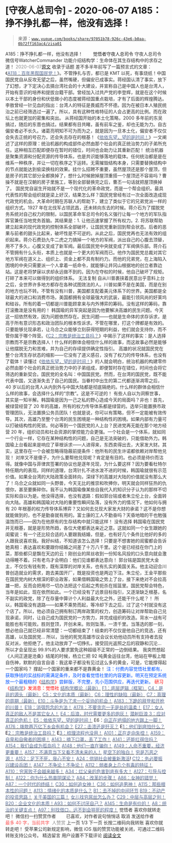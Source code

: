 # [守夜人总司令] - 2020-06-07 A185：挣不挣扎都一样，他没有选择！

> 来源：[`www.yuque.com/books/share/97051b78-926c-43e6-b0aa-0b72ff163ac4/zisa01`](https://www.yuque.com/books/share/97051b78-926c-43e6-b0aa-0b72ff163ac4/zisa01)

<ne-p id="520f42f3293818f927861ebbd5b15da4_p_0" data-lake-id="520f42f3293818f927861ebbd5b15da4_p_0"><ne-text id="u5573570e" style="color: rgb(51, 51, 51);">A185：挣不挣扎都一样，他没有选择！</ne-text></ne-p> <ne-p id="258dc8e3ec9475bc9ef2ca81074d45df" data-lake-id="258dc8e3ec9475bc9ef2ca81074d45df"><ne-text id="ua89ff91b" ne-fontsize="12" style="color: rgb(255, 255, 255);">原创</ne-text><ne-text id="ua40ea8dc" ne-fontsize="14">觉悟者</ne-text><ne-text id="uf58b5119" ne-fontsize="14">守夜人总司令</ne-text></ne-p> <ne-p id="25d68910f4671c5ca09c03e5a813eee1" data-lake-id="25d68910f4671c5ca09c03e5a813eee1"><ne-text id="u4a1bb4a4" ne-fontsize="14" ne-bold="true" style="color: rgb(51, 51, 51);">守夜人总司令</ne-text></ne-p> <ne-p id="d7047b38594be5f96d536ee0e5db18c0" data-lake-id="d7047b38594be5f96d536ee0e5db18c0"><ne-text id="uaca79695" ne-fontsize="14" style="color: rgb(51, 51, 51);">微信号</ne-text><ne-text id="u4800a99d" ne-fontsize="14" style="color: rgb(51, 51, 51);">WatcherCommander</ne-text></ne-p> <ne-p id="326aa4465c2fbb377a476f99cdecddde" data-lake-id="326aa4465c2fbb377a476f99cdecddde"><ne-text id="ua6bcca26" ne-fontsize="14" style="color: rgb(51, 51, 51);">功能介绍</ne-text><ne-text id="uf11e82f0" ne-fontsize="14" style="color: rgb(51, 51, 51);">结构学：生命体在其生存结构中的求存之道！</ne-text></ne-p> <ne-p id="70b763fbff11fcbdf718a6f667e39dc7" data-lake-id="70b763fbff11fcbdf718a6f667e39dc7"><ne-text id="u936c2778" style="color: rgb(140, 140, 140);">2020-06-07</ne-text>[<ne-text id="u6374a57b" ne-fontsize="14">原文</ne-text>](https://mp.weixin.qq.com/s?__biz=MzAxNDk1NjI2Mw==&mid=2247485306&idx=1&sn=4a95e43b4c6ea265d5db6014385bb3ee&chksm=9b8a24f2acfdade497fdfda8fe60e10c1d8eee61d8ffde8e71484eb17029c8812de65ad1f4d7&scene=27#wechat_redirect&cpage=211)</ne-p> <ne-p id="646e1ed9c850df7367dc00fc58f8ba85" data-lake-id="646e1ed9c850df7367dc00fc58f8ba85"><ne-text id="uefb1609d" style="color: rgb(51, 51, 51);">收录于话题</ne-text></ne-p> <ne-p id="a400ff74b96739ad521fc71e0fec8c14" data-lake-id="a400ff74b96739ad521fc71e0fec8c14"><ne-text id="u9d2ef4fe" style="color: rgb(51, 51, 51);">差不多半年前写了一篇预言式的文章：《</ne-text>[<ne-text id="u42108cd5" style="color: rgb(87, 107, 149);">A118：百年黑帮国民党！</ne-text>](http://mp.weixin.qq.com/s?__biz=MzAxNDk1NjI2Mw==&mid=2247484933&idx=1&sn=4c6c991c03b7825e740c7e53c31a6b60&chksm=9b8a258dacfdac9b6d4e98fd0498b150a38a3b8db83923a6e524701afb90c04403e940acb3ec&scene=21#wechat_redirect)<ne-text id="u7926b214" style="color: rgb(51, 51, 51);">》。不管挣扎与否，都已是 KMT 以死，有事烧纸！中国国民党自从反攻无望之后，虽然嘴硬，但偏安已成事实。蒋经国认清了事实，放下了幻想，才下定决心去搞台湾社会的十大建设，并宣称自己是中国人也是台湾人，开始有意识的培养和提拔台籍干部。曾经加入过共产党的李登辉，就是在这个时候以本土干部的身份和伏低做小的态度被蒋经国重点栽培，才有了后面的辉煌腾达。李敖曾经一针见血的指出：台湾人的特征是畏威而不怀德。因为在被日本人殖民统治之前已经筛选过一遍了。所以，具有这种性格特征的人会占更高的比例。而在政坛上也就更加的密集和突出。</ne-text></ne-p> <ne-p id="0cfdf30fa704e9996efec579f941dd41" data-lake-id="0cfdf30fa704e9996efec579f941dd41"><ne-text id="uf8ec4059" style="color: rgb(51, 51, 51);">从蒋经国开始的本土化策略，2000 多年前的东吴搞过，随后的东晋也搞过。结果都有目共睹，虽有前车之鉴，却也无能为力。自古偏安者必不长久。诸葛亮明知不可为而为之，就是因为一旦本土化，偏安者不仅仅会失去正统的号召力，还会失去存在的根基！《</ne-text>[<ne-text id="udd150501" style="color: rgb(87, 107, 149);">依依东望，望的是时间！</ne-text>](http://mp.weixin.qq.com/s?__biz=MzAxNDk1NjI2Mw==&mid=2247483947&idx=1&sn=1dcdd529b9dad09a00b6e3e2b14c8245&chksm=9b8a21a3acfda8b5fe1dae1c8979dec0be990a569bc03372af815b4e0f08913e938d57aa6b25&scene=21#wechat_redirect)<ne-text id="u9511f9f2" style="color: rgb(51, 51, 51);">》一文阐述了这样的原理：统治机器的构成部件必然由那个社会的真正统治势力的子弟所充任。这种相互匹配即便存在暂时的错位，时间也会助力让其重新匹配！</ne-text></ne-p> <ne-p id="a45a7919e663ddacd177b7043797e381" data-lake-id="a45a7919e663ddacd177b7043797e381"><ne-text id="uf3493d24" style="color: rgb(51, 51, 51);">统治机器是聚集资源和分配资源的传导体系，也是共识能够落地的载体。任何统治都是是在维系一种秩序，并让一切在秩序之下运转。无需摧毁结构本身，只需要替换结构中的节点就能达到偷梁换柱的效果。挂什么招聘不重要，虽然屋顶还是那个屋顶，但是房子的其它部分全都换掉了，想什么时候掀掉屋顶重搭一个屋顶还不容易吗？曹操不就是在汉朝的房子里施工，等到全部替换完之后，曹丕一句话就把屋顶换掉了。</ne-text></ne-p> <ne-p id="1a3e589b3e531fe8e9dd18744fa75cfc" data-lake-id="1a3e589b3e531fe8e9dd18744fa75cfc"><ne-text id="uaa2b7029" style="color: rgb(51, 51, 51);">国民党自诞生开始就不是一个现代化的革命政党，而是一个帮会组织。最具代表性的帮会组织就是梁上好汉，结果怎么样？国民党曾经有过一次全面改造成现代政党的机会。大革命时期在苏联人的帮助下，建立了类似于它的兄弟党派一样的组织方式。1927 年在北伐军占领武昌，还未转向东去的时候。蒋介石为了摆脱党务系统对自己权力的限制，以国民革命军总司令的名义强行让每一个地方的军队指挥官兼任当地党务首脑。其结果是：1\. 让他迅速掌握了所有权力。2\. 将苏联帮助建立起来的现代政党的控制体系全部破坏，让国民党重新回到帮会状态。后者的恶果与前者的甜头比起来，破坏性是不可逆的。从此之后，国民党再也无法有效的组织起来。蒋介石费劲九牛二虎之力搞掉一个地方的军阀，派出自己的心腹去顶替，用不了多久，心腹又变成了新军阀。最后国民党中央就变成了军阀俱乐部。蒋介石不管拥有什么头衔，本质上也就是一个更大的军阀而已。他作为国民党总裁对其它地方军阀在道义上、组织上、资金上都不具有制约力。而他的兄弟党，在上海陷入困境的中央只需要派一个人拿着一纸命令，就能够让井冈山根据地的创立者靠边站。这是老将梦寐以求却永远做不到的。因为在夺权的时候，他自己破坏了规矩。打碎了本来可以做得到的组织体系。</ne-text></ne-p> <ne-p id="ba6f3def9db11370485dcffc8a5371f7" data-lake-id="ba6f3def9db11370485dcffc8a5371f7"><ne-text id="u6ccb759a" ne-bold="true" style="color: rgb(51, 51, 51);">无法复制</ne-text></ne-p> <ne-p id="c40dc5d55dba2c7c6381ad0cb32dcbbf" data-lake-id="c40dc5d55dba2c7c6381ad0cb32dcbbf"><ne-text id="u80b5abf9" style="color: rgb(51, 51, 51);">自从川普裹挟着民意出乎意料上台之后，全世界许多地方都存在各种试图效法的人。川普如果不是在美国，而是在别的地方也玩不转。不管有没有川普，美国都支配着美元体系下的世界。美国都是全球最大的进口和消费市场，美国都拥有全球最强大的武装，最能引领风尚的好莱坞和硅谷。所有的着一切都是川普能顾拿来与内外博弈的筹码。没有这样的筹码，靠打滚撒泼是没有用的！</ne-text></ne-p> <ne-p id="0a3169c8b905a6ac1327f579c1353ea5" data-lake-id="0a3169c8b905a6ac1327f579c1353ea5"><ne-text id="u8b1fb88d" style="color: rgb(51, 51, 51);">韩国瑜的异军突起是因为他要解决高雄的民生问题。今天这一招依然有效，因为问题依然存在。民生问题——也就是生命体的求存诉求，是高于所有意识形态和政治团队的根本性诉求。不管在哪里，打这个牌都是有效的。只要能够兑现承若，让乌合之众能够立刻获得短期的利益，他们就会支持你，而不管你属于哪个阵营。《</ne-text>[<ne-text id="uc0c2118b" style="color: rgb(87, 107, 149);">C2：宗教是统治工具吗？</ne-text>](http://mp.weixin.qq.com/s?__biz=MzAxNDk1NjI2Mw==&mid=2247483901&idx=1&sn=f5d9f8c7bd84370c79adae921351e813&chksm=9b8a2275acfdab63fde093d76ff82e01d0e2fd43ea675f77fd17fd51a15873d4d10499f5338d&scene=21#wechat_redirect)<ne-text id="ue133f8cc" style="color: rgb(51, 51, 51);">》中揭示了这样的事实：是人选择宗教而不是宗教选择人！什么样的群体会相信什么样的故事，而这故事必然是能够让他摆脱无力和苦难，并为自己的存续提供确定性指引。</ne-text></ne-p> <ne-p id="47d862870ca3fa4684bb96e0ce9523c3" data-lake-id="47d862870ca3fa4684bb96e0ce9523c3"><ne-text id="uddae2361" style="color: rgb(51, 51, 51);">高雄的状况就国民党在整个台湾生存状态的缩影——它没有了道义感召，没有了权力的传导体系，也没有了载体！读懂过《</ne-text>[<ne-text id="uf9ff6e87" style="color: rgb(87, 107, 149);">依依东望，望的是时间！</ne-text>](http://mp.weixin.qq.com/s?__biz=MzAxNDk1NjI2Mw==&mid=2247483947&idx=1&sn=1dcdd529b9dad09a00b6e3e2b14c8245&chksm=9b8a21a3acfda8b5fe1dae1c8979dec0be990a569bc03372af815b4e0f08913e938d57aa6b25&scene=21#wechat_redirect)<ne-text id="u325808ea" style="color: rgb(51, 51, 51);">》的人就会明白，统治机器的构建零件必然由那个社会的真正统治势力中的子弟组成，即便暂时存在错位，时间也会将它筛选的重新契合。国民党的全名叫：中国国民党。然而，在台湾的国民党，既不能代表中国，又逐渐失去了自己的国民。当眷村中出生的第二代都逐渐凋零之后，40 岁以后的台湾人从内到外与中国大陆都是彻底隔绝的。什么样的群体会相信什么样的故事，会选择什么样的“宗教”。这是不可逆的！</ne-text></ne-p> <ne-p id="ac08af9d7f542f4ca3aaa45a86619b47" data-lake-id="ac08af9d7f542f4ca3aaa45a86619b47"><ne-text id="u087a5521" style="color: rgb(51, 51, 51);">有些人自以为洞察世事，其实是一知半解。韩国瑜是因为一己之私的野心造成今天的局面吗？非也！首先，被绿营经营了 20 年的高雄，所有的权力传导体系都是绿营的。选举只能置换市政管理团队，无法置换公务员团队！也就是说，你可以有策略，但不一定能被有效传导。其次，高雄乃至整个台湾的民生困境是一种结构性的困境。如果内部有力量可以打破结构性的死锁。何必等到一个国民党的人上台？民进党再无能在那个地方经营 20 年，组织动员和社会资源的掌控能力会更强。一个社会是一个体系，就如同一个行业一样，它存在某种结构性的问题，自己是无法突破的，只能借助外力。韩国瑜上台看起来是响应了草根诉求——人进得来，东西卖得出去，大家发大财。其实，这里存在一个会被忽略得隐蔽前提条件：他所有的民生许诺都依赖对岸帮他兑现！</ne-text></ne-p> <ne-p id="f2f660d88078ef5548c284100e8e2819" data-lake-id="f2f660d88078ef5548c284100e8e2819"><ne-text id="u5d695bfe" style="color: rgb(51, 51, 51);">对岸又不是傻子，为什么要帮他兑现呢？肯定是有目的。也必须是待价而沽得。就像中国与菲律宾签署的协议也是逐年兑现，为什么要这样？因为要看杜特尔特任期内的表现。同样的道理，台湾针扎不进水泼不进的时候，韩国瑜就很有示范价值。如果全台湾的大陆政策全面转向，深绿下的高雄对大陆的价值就没有那么大了！乌合之众就如同一头野兽，今天无比的推崇和吹捧你，明天就会同样狂热的仇恨你，甚至要撕碎你。我不认为韩国瑜像某些自我代入的知识分子认为的那样不切实际和自以为是。他没得选择，也没有退路：假如郭台铭或者朱立伦上台，全面转向大陆。高雄和韩国瑜对大陆的重要性瞬间坠落，没有外力的情况下，他如何与拥有 20 年根基的权力传导体系博弈？又如何去兑现大家发大财的承诺？这不是你想就能做到的，也不是勤奋就有用的。富士康的工人不勤奋吗？天昏地暗的干也勉强温饱而已——因为在他原有的生存结构中就只能这样！</ne-text></ne-p> <ne-p id="b09aabbebc32e6a61082c879eac0967b" data-lake-id="b09aabbebc32e6a61082c879eac0967b"><ne-text id="u97fa6306" ne-bold="true" style="color: rgb(51, 51, 51);">没有选择</ne-text></ne-p> <ne-p id="41758496d9da2b3f8781a1302a1d16df" data-lake-id="41758496d9da2b3f8781a1302a1d16df"><ne-text id="u962fcad4" style="color: rgb(51, 51, 51);">韩国瑜在国民党并无根基，就是是形势所趋，各位大佬都表达亲近之意。这就如同一个女生跟她的闺蜜说：有一个还比较合适的人要跟我结婚，但是，也有好几个条件比他好的多的人跟我说喜欢我。我好纠结，不知道该怎么选择！只要是不想害她的闺蜜都会告诉她真相：表达喜欢和要跟你结婚之间差了十万八千里。这个是已经挂在你门上的菜，那些都只是飘在天边的云！刚创业的屌丝收到一份知名风投的口头意向就会激动得睡不着。只有老鸟才会明白：他们见谁都表达意向！</ne-text></ne-p> <ne-p id="10c0d8d810f648be0e3e1a579d7d1799" data-lake-id="10c0d8d810f648be0e3e1a579d7d1799"><ne-text id="uce095ac1" style="color: rgb(51, 51, 51);">郭台铭是国民党大金主，不仅仅有钱有势，既有深厚的对岸关系，也有扎实的美国关系。他主动迎合川普创造就业的需求，跑去美国开厂，既是投资也是两边下注。朱立伦，王金平那些在国民党内树大根深的职业政客，如果借韩国瑜之势上了台，接下来绝对不会拉高雄一把，反而会把用尽一切办法把这个后起之秀扼杀在摇篮里。国民党帮会特色，当年是如此，现在依然如此。一个已经没有了远景目标指引，又逐渐缺乏根基，名不副实的政党，除了在存量中算计个人利益最大化之外，还能干什么呢？！</ne-text></ne-p> <ne-p id="2f2156333fc04673f11428dde60aafc3" data-lake-id="2f2156333fc04673f11428dde60aafc3"><ne-text id="u1d707c63" style="color: rgb(51, 51, 51);">所以，韩国瑜没有退路——如果不乘势而起，等冷却下去之后，过了这个村就没有这个店了。所以，他必须自己拥有制订两岸政策的权力，创造筹码让对岸帮助自己兑现承诺，同时，让自己成为国民党的一方势力，并完成组织的改造。背水一战有可能胜也有可能败。胜则登顶，开创未来。败则坠落，一溃千里。当落选的那一刻，想必他自己就已经非常清楚：一切都结束了！结束的不仅仅是他自己的竞选，还有高雄，以及国民党… 所以，当他的死党高雄市议会议长劝他动员所有支持者去投反对派，他拒绝了。他主动放弃了一切挣扎，接受回光返照之后的寂静和沉沦… 所以才会呈现出 99.9%的人要求罢免这种超级不正常的一边倒结果。</ne-text></ne-p> <ne-p id="a86fa90623f206b09d7f9619c73eabb9" data-lake-id="a86fa90623f206b09d7f9619c73eabb9"><ne-text id="u1a776618" style="color: rgb(51, 51, 51);">我突然想起《人间正道是沧桑》结尾的时候，杨立仁把 92 吨黄金运往台湾，他站在甲板上暗自伤神，默默的自言自语：我这辈子都没有见过这么多的黄金，可是，它能撑得起一个国家吗？</ne-text></ne-p> <ne-p id="fa90a25908df745272c974657df316d6" data-lake-id="fa90a25908df745272c974657df316d6"><ne-text id="u130c1ff8" style="color: rgb(51, 51, 51);">撑起一个国家的重来都不是靠黄金！</ne-text></ne-p> <ne-p id="cf604e38498b4808608fadb0e9d412a4" data-lake-id="cf604e38498b4808608fadb0e9d412a4"><ne-text id="u68dcd5fd" style="color: rgb(0, 82, 255);">注：</ne-text><ne-text id="ucb69f78a" style="color: rgb(0, 82, 255);">付费内容觉悟社里都有，获取挣钱的实战标的需满足条件，及时查看觉悟社里的内容更新。明天在预定系统放一个最粗糙的</ne-text><ne-text id="u7155639f" style="color: rgb(255, 0, 0);">《</ne-text>[<ne-text id="uc082b7d4" style="color: rgb(87, 107, 149);">结构学</ne-text>](https://mp.weixin.qq.com/mp/appmsgalbum?action=getalbum&album_id=1318317199878225920&__biz=MzAxNDk1NjI2Mw==#wechat_redirect)<ne-text id="u1a2a97bb" style="color: rgb(255, 0, 0);">》</ne-text><ne-text id="u795398c2" style="color: rgb(0, 82, 255);">尝鲜版，不完整，先小范围供应，再迭代更新。</ne-text></ne-p> <ne-p id="3dd7ec6006f4b46bef31e61a94ec1988" data-lake-id="3dd7ec6006f4b46bef31e61a94ec1988" ne-alignment="center"><ne-text id="u37258895" style="color: rgb(255, 0, 0);">研习《</ne-text>[<ne-text id="u1eb7ec37" style="color: rgb(87, 107, 149);">结构学</ne-text>](https://mp.weixin.qq.com/mp/appmsgalbum?action=getalbum&album_id=1318317199878225920&__biz=MzAxNDk1NjI2Mw==#wechat_redirect)<ne-text id="u7f9ef687" style="color: rgb(255, 0, 0);">》发消息</ne-text><ne-text id="u6d07c195" ne-bold="true" style="color: rgb(255, 0, 0);">：觉悟社</ne-text></ne-p>  <ne-p id="61d3eac75f07d6a2c618088588664d9e" data-lake-id="61d3eac75f07d6a2c618088588664d9e" ne-alignment="center"><ne-card data-card-name="image" data-card-type="inline" id="k2OoH" data-event-boundary="card" style="color: rgb(51, 51, 51);"><ne-p id="54162b48f8c3a248c66a99cec4fff084" data-lake-id="54162b48f8c3a248c66a99cec4fff084">[<ne-text id="u6bc866b1" style="color: rgb(87, 107, 149);">结构学概论（最新）</ne-text>](http://mp.weixin.qq.com/s?__biz=MzAxNDk1NjI2Mw==&mid=2247485167&idx=1&sn=d5e962eff4a8e9770c83bc87d19d07f3&chksm=9b8a2567acfdac7154f7a62996dca874e5d186b44f3d120dcb633760318788c42d304e325313&scene=21#wechat_redirect)</ne-p> <ne-p id="df50b459360142fd8aadf5368019575c" data-lake-id="df50b459360142fd8aadf5368019575c">[<ne-text id="ud5d56049" style="color: rgb(87, 107, 149);">F1：底层逻辑（框架）</ne-text>](http://mp.weixin.qq.com/s?__biz=MzAxNDk1NjI2Mw==&mid=2247485072&idx=1&sn=83d919c9e3bf71d25978a97c8d4c8aa6&chksm=9b8a2518acfdac0ea8a0f84382cc7c0a26d1ac3664d76c6365aee67ac4ebcac1bf280c060249&scene=21#wechat_redirect)</ne-p> <ne-p id="b9685ec48b479f93e47e9b41c557a35c" data-lake-id="b9685ec48b479f93e47e9b41c557a35c">[<ne-text id="u0e7db862" style="color: rgb(87, 107, 149);">C4：是非的源头（最新）</ne-text>](http://mp.weixin.qq.com/s?__biz=MzAxNDk1NjI2Mw==&mid=2247485283&idx=1&sn=4f6374be824ea0fb148517f63cae7a95&chksm=9b8a24ebacfdadfd9bb865954cfc7b9621c1450b4c258506347b2201a04c6057c4119a1a0820&scene=21#wechat_redirect)</ne-p> <ne-p id="0d882a38bd3e76801559cff425ccb7fd" data-lake-id="0d882a38bd3e76801559cff425ccb7fd">[<ne-text id="uc2010b3f" style="color: rgb(87, 107, 149);">C5：文化的本质（最新）</ne-text>](http://mp.weixin.qq.com/s?__biz=MzAxNDk1NjI2Mw==&mid=2247485176&idx=1&sn=edd2d2664617b856f73da27471529eb6&chksm=9b8a2570acfdac66a9ad0160a17afd9e23a687bc0be9b7517602aaf3fa126c5d785bcead0da7&scene=21#wechat_redirect)</ne-p> <ne-p id="dd078a937df131eeb032498b3d595815" data-lake-id="dd078a937df131eeb032498b3d595815">[<ne-text id="u12e250b1" style="color: rgb(87, 107, 149);">C6：理性的缺陷（最新）</ne-text>](http://mp.weixin.qq.com/s?__biz=MzAxNDk1NjI2Mw==&mid=2247485088&idx=1&sn=dc240d68dabbc3fbaa9897c63128e439&chksm=9b8a2528acfdac3e2ed7d1fff93035fb458ffdde98085ac6cfcd64bd53c9b8492733341b88ca&scene=21#wechat_redirect)</ne-p> <ne-p id="9d73ce345f25df396a73c0ebc8c81d5b" data-lake-id="9d73ce345f25df396a73c0ebc8c81d5b">[<ne-text id="u1ed9d564" style="color: rgb(87, 107, 149);">C7：真理的周期（最新）</ne-text>](http://mp.weixin.qq.com/s?__biz=MzAxNDk1NjI2Mw==&mid=2247485125&idx=1&sn=724eac40812de46a36c36a423d100223&chksm=9b8a254dacfdac5b81e40465e73885bad2944e5115cd3c3fd5564b139fff62d8d15465bdc614&scene=21#wechat_redirect)</ne-p> <ne-p id="f6e9ae2841ca4ca46a89fe7f9e796429" data-lake-id="f6e9ae2841ca4ca46a89fe7f9e796429">[<ne-text id="u5bb22794" style="color: rgb(87, 107, 149);">E10：斗争是为了求一个妥协的机会！</ne-text>](http://mp.weixin.qq.com/s?__biz=MzAxNDk1NjI2Mw==&mid=2247485297&idx=1&sn=d06c2667afc73cb3b30751c8c8b48c85&chksm=9b8a24f9acfdadef0cc300303172135b5f2a5fa91217cb83c315af0116ece2a3162af0edd7b0&scene=21#wechat_redirect)</ne-p> <ne-p id="f1145334fcddef79b25ceef528dfdb26" data-lake-id="f1145334fcddef79b25ceef528dfdb26">[<ne-text id="u090db966" style="color: rgb(87, 107, 149);">A183：下跪的拜登和开枪的川普！</ne-text>](http://mp.weixin.qq.com/s?__biz=MzAxNDk1NjI2Mw==&mid=2247485291&idx=1&sn=fcdffdc41b81434b5df4b09c2fb78a3d&chksm=9b8a24e3acfdadf5e4848a00056daee21f08002b0f274c89240a509b73166b63195b2c2ddb00&scene=21#wechat_redirect)</ne-p> <ne-p id="f2d8c6f9aa6dd31f481a1958d8aeffee" data-lake-id="f2d8c6f9aa6dd31f481a1958d8aeffee">[<ne-text id="ucafdd74a" style="color: rgb(87, 107, 149);">E18：消弭怨念的方法！</ne-text>](http://mp.weixin.qq.com/s?__biz=MzAxNDk1NjI2Mw==&mid=2247485272&idx=1&sn=5974fe499668549cf897e697c2716173&chksm=9b8a24d0acfdadc6c65786fe619d471ee059f263a80daaebc3e6e2f0217bab5975b39814c105&scene=21#wechat_redirect)</ne-p> <ne-p id="ca231ca052f761900e3fc5cf0d083e85" data-lake-id="ca231ca052f761900e3fc5cf0d083e85">[<ne-text id="u862f12fe" style="color: rgb(87, 107, 149);">A178：不要贪恋一无是处的温柔！</ne-text>](http://mp.weixin.qq.com/s?__biz=MzAxNDk1NjI2Mw==&mid=2247485259&idx=1&sn=c46eb58cf71fc316608279b1e10828b8&chksm=9b8a24c3acfdadd57781ee9631cc06ed50551cc15141d155f54fa20dcf69c653825673104680&scene=21#wechat_redirect)</ne-p> <ne-p id="2b8349d145a328f1d0a2d8c4e068a62e" data-lake-id="2b8349d145a328f1d0a2d8c4e068a62e">[<ne-text id="u73e6503d" style="color: rgb(87, 107, 149);">E17：女人真正的敌人不是其它女人！</ne-text>](http://mp.weixin.qq.com/s?__biz=MzAxNDk1NjI2Mw==&mid=2247485246&idx=1&sn=e0a9e2bac3f9bc5122895e854b7d597a&chksm=9b8a24b6acfdada017380e476dc7faaf80b57b95b2bb8eb7b8ab61d0b04f5dd46850f7af81e3&scene=21#wechat_redirect)</ne-p> <ne-p id="b2f8a9483db7893aee5c4bd298203e79" data-lake-id="b2f8a9483db7893aee5c4bd298203e79">[<ne-text id="u3b35500b" style="color: rgb(87, 107, 149);">E4：后浪，时代需要更多的炮灰！</ne-text>](http://mp.weixin.qq.com/s?__biz=MzAxNDk1NjI2Mw==&mid=2247485174&idx=1&sn=e3a702db58f3c2ec0d06b89f8435c73a&chksm=9b8a257eacfdac680d37903d2d05385f5c9401c189321cc109c96b1063e9753c8498d1553f72&scene=21#wechat_redirect)</ne-p> <ne-p id="c464d149e43f85f05ec357a1daf93b94" data-lake-id="c464d149e43f85f05ec357a1daf93b94">[<ne-text id="u58f18255" style="color: rgb(87, 107, 149);">潜射巨浪 3：应对真正的危机！</ne-text>](http://mp.weixin.qq.com/s?__biz=MzAxNDk1NjI2Mw==&mid=2247485199&idx=1&sn=aba0a12dad3ec2d04e267645968b7cb1&chksm=9b8a2487acfdad910b880c358c1f6754e5ba01eb7eadfe70b45c2d1c9ec161d20151df4b1f2e&scene=21#wechat_redirect)</ne-p> <ne-p id="1643cee72afd231ee8d4ba8a399e38f8" data-lake-id="1643cee72afd231ee8d4ba8a399e38f8">[<ne-text id="uaaa92432" style="color: rgb(87, 107, 149);">E5：依依东望，望的是时间！</ne-text>](http://mp.weixin.qq.com/s?__biz=MzIzMDYwOTM0Mg==&mid=2247483860&idx=1&sn=b5b01ae82ff764ce2806251e3f2a809f&chksm=e8b19905dfc61013607735eb7782299c9a4d7a39a8b15a7b46182ef20eda3ffe9f6ed6337e1f&scene=21#wechat_redirect)</ne-p> <ne-p id="be40a34dc66cece29b1f90ed20067435" data-lake-id="be40a34dc66cece29b1f90ed20067435"><ne-text id="udb534715" style="color: rgb(51, 51, 51);">E6：</ne-text>[<ne-text id="u7ba717c3" style="color: rgb(87, 107, 149);">向正在坍塌的地方踹上一脚！</ne-text>](http://mp.weixin.qq.com/s?__biz=MzAxNDk1NjI2Mw==&mid=2247483789&idx=1&sn=5e44b7b524c3dc4bb7705f49ed0a44a3&chksm=9b8a2205acfdab139e4b1d44ef6702b09c9fbf79505340205d13fbdaa33207a997f54bee0e97&scene=21#wechat_redirect)</ne-p> <ne-p id="344d0a87a246cd8f4bad335243c22255" data-lake-id="344d0a87a246cd8f4bad335243c22255">[<ne-text id="u7df97c7c" style="color: rgb(87, 107, 149);">A176：拨款两万亿下乡会有机会？</ne-text>](http://mp.weixin.qq.com/s?__biz=MzAxNDk1NjI2Mw==&mid=2247485240&idx=1&sn=105505b186556162978e3785d2dd97fe&chksm=9b8a24b0acfdada68d2d4ae346498a4c602387990d855088978737809b953d7e368be83a4836&scene=21#wechat_redirect)</ne-p> <ne-p id="4081639a31fc27f37007c58aada35c2c" data-lake-id="4081639a31fc27f37007c58aada35c2c">[<ne-text id="ucffededc" style="color: rgb(87, 107, 149);">E27：击溃还是歼灭？</ne-text>](http://mp.weixin.qq.com/s?__biz=MzAxNDk1NjI2Mw==&mid=2247485068&idx=1&sn=2b373ea4eefcf1b09885327f1a71579c&chksm=9b8a2504acfdac128793e9562414dc6898813182021afefdb73c3ea788e0a998af0ed02fe173&scene=21#wechat_redirect)</ne-p> <ne-p id="062e57ce4bfac2d8f956a790fbb0a10d" data-lake-id="062e57ce4bfac2d8f956a790fbb0a10d"><ne-text id="u954b3cb4" style="color: rgb(11, 1, 20);">E</ne-text>[<ne-text id="ued3337d7" style="color: rgb(87, 107, 149);">1：他们到底怕什么？</ne-text>](http://mp.weixin.qq.com/s?__biz=MzAxNDk1NjI2Mw==&mid=2247483898&idx=1&sn=1b0a50386e9e89d2750dec717236f0aa&chksm=9b8a2272acfdab64235b35ee5e91b8cac6172144207251636e1345fc570aa1601f59eff7f442&scene=21#wechat_redirect)</ne-p> <ne-p id="cdfa3643e7ff12e1d2b47359b9edf32f" data-lake-id="cdfa3643e7ff12e1d2b47359b9edf32f"><ne-text id="u3e5ed846" style="color: rgb(11, 1, 20);">E</ne-text>[<ne-text id="u2ee09a02" style="color: rgb(87, 107, 149);">2：宗教是统治工具吗？</ne-text>](http://mp.weixin.qq.com/s?__biz=MzAxNDk1NjI2Mw==&mid=2247483901&idx=1&sn=f5d9f8c7bd84370c79adae921351e813&chksm=9b8a2275acfdab63fde093d76ff82e01d0e2fd43ea675f77fd17fd51a15873d4d10499f5338d&scene=21#wechat_redirect)</ne-p> <ne-p id="8baef9fa350a2b35da8ab4f30a473697" data-lake-id="8baef9fa350a2b35da8ab4f30a473697"><ne-text id="u681ee947" style="color: rgb(11, 1, 20);">E</ne-text>[<ne-text id="u6913f28c" style="color: rgb(87, 107, 149);">3：梳理流程也没用！</ne-text>](http://mp.weixin.qq.com/s?__biz=MzAxNDk1NjI2Mw==&mid=2247483989&idx=1&sn=ee70dacfd980f041379d91ae947ece44&chksm=9b8a21ddacfda8cb28bf62d6f53531e8a8ebce2de96396e50ec7e7e144fffe502ec6faee3415&scene=21#wechat_redirect)</ne-p> <ne-p id="9ef6b7afc345f8489d89f7ef6ba02ada" data-lake-id="9ef6b7afc345f8489d89f7ef6ba02ada">[<ne-text id="u6dc373da" style="color: rgb(87, 107, 149);">A101：正在走向失控！</ne-text>](http://mp.weixin.qq.com/s?__biz=MzAxNDk1NjI2Mw==&mid=2247485118&idx=1&sn=f80e8cdc785582325fe732a34ada1752&chksm=9b8a2536acfdac20e341884248b172b0c0ca910540223ab60c7625fdc0de2a03975d780ea2ab&scene=21#wechat_redirect)</ne-p> <ne-p id="8b7406be31fefc906a6ad814b77892b9" data-lake-id="8b7406be31fefc906a6ad814b77892b9">[<ne-text id="u62787611" style="color: rgb(87, 107, 149);">A159：自卑和自傲者的困境！</ne-text>](http://mp.weixin.qq.com/s?__biz=MzAxNDk1NjI2Mw==&mid=2247485153&idx=1&sn=99a5e1a0d2bc95424798e904714bb8ed&chksm=9b8a2569acfdac7f12a09d0ba6950a2e5cbca5ef6cfb03e91d5fb787d1c52c709ffa01024784&scene=21#wechat_redirect)</ne-p> <ne-p id="5f8497363eeffc34cd4559c8068e02e1" data-lake-id="5f8497363eeffc34cd4559c8068e02e1">[<ne-text id="uf280cd66" style="color: rgb(87, 107, 149);">A143：摘下口罩，丢了工作！</ne-text>](http://mp.weixin.qq.com/s?__biz=MzAxNDk1NjI2Mw==&mid=2247485056&idx=1&sn=eff9f05bcad84a7ccd397ebaacde4055&chksm=9b8a2508acfdac1eb18a04ce52aef698f8e4da804261fd1f75930aa5e7c3fbe50806b0077542&scene=21#wechat_redirect)</ne-p> <ne-p id="eb20cc03635e489022b9de2984e14623" data-lake-id="eb20cc03635e489022b9de2984e14623">[<ne-text id="u3862ae8d" style="color: rgb(87, 107, 149);">A141：还能扛得住吗？</ne-text>](http://mp.weixin.qq.com/s?__biz=MzAxNDk1NjI2Mw==&mid=2247485046&idx=1&sn=d7a96fb55a2d572e99346b475818fe95&chksm=9b8a25feacfdace8ee0ac46509e45dc495a8d28b9f12f2acfe6d96d87cf87b8d8fb887b6e6fa&scene=21#wechat_redirect)</ne-p> <ne-p id="f4a653a20f5fe86f3bdb765ac40ab4a9" data-lake-id="f4a653a20f5fe86f3bdb765ac40ab4a9">[<ne-text id="u53d43f95" style="color: rgb(87, 107, 149);">A154：我们会成为孤岛吗？</ne-text>](http://mp.weixin.qq.com/s?__biz=MzAxNDk1NjI2Mw==&mid=2247485133&idx=1&sn=f0da94e06adf2e02d479952851fe28eb&chksm=9b8a2545acfdac5355c2d105123de29322b07b417f2923aa9d8e5ee9e2ba86a65fe31a2b3a0a&scene=21#wechat_redirect)</ne-p> <ne-p id="91a2fc4cb95e082562292614ffb61334" data-lake-id="91a2fc4cb95e082562292614ffb61334">[<ne-text id="u3b1afc2d" style="color: rgb(87, 107, 149);">A148：他们一直在骗你！</ne-text>](http://mp.weixin.qq.com/s?__biz=MzAxNDk1NjI2Mw==&mid=2247485104&idx=1&sn=95439802cbeb1e42c406b5db1506d630&chksm=9b8a2538acfdac2e0f18661179a39a4ac262d1621e470595a57d660561c5dab9f0a895564fcc&scene=21#wechat_redirect)</ne-p> <ne-p id="c7daebc2ec6136b33a0e84ad2884fa1c" data-lake-id="c7daebc2ec6136b33a0e84ad2884fa1c">[<ne-text id="u7ca9f75a" style="color: rgb(87, 107, 149);">A149：人命不重要，经济更重要！</ne-text>](http://mp.weixin.qq.com/s?__biz=MzAxNDk1NjI2Mw==&mid=2247485108&idx=1&sn=3fab85fd661e063fa5b16c9fd8d85eff&chksm=9b8a253cacfdac2af43b37c34ffc673a5f4ca2e25b9580fa8a220c3c2bdc90e2f8cdf630c86c&scene=21#wechat_redirect)</ne-p> <ne-p id="09d947b28e9c5bfc861d046facb7aa16" data-lake-id="09d947b28e9c5bfc861d046facb7aa16">[<ne-text id="u17b99ecd" style="color: rgb(87, 107, 149);">A157：不满意当下又看不清未来的人！</ne-text>](http://mp.weixin.qq.com/s?__biz=MzAxNDk1NjI2Mw==&mid=2247485147&idx=1&sn=0671d93b35a4a8f514605c81a82c61fa&chksm=9b8a2553acfdac45978c046ae293899ecf920780d9cc3f7adedc6e42b7d516754a7aeeb6aa8d&scene=21#wechat_redirect)</ne-p> <ne-p id="bed5adc04960ebf9bf1ee74792fe83b8" data-lake-id="bed5adc04960ebf9bf1ee74792fe83b8">[<ne-text id="u081ca8e4" style="color: rgb(87, 107, 149);">星空下的独白！</ne-text>](http://mp.weixin.qq.com/s?__biz=MzAxNDk1NjI2Mw==&mid=2247484550&idx=1&sn=fa82f3305cc05c03bebea3852dd822b6&chksm=9b8a270eacfdae181964706c9ba3ccde2a315f3f6e21011f6296b060e0e14384ad0485da97f9&scene=21#wechat_redirect)</ne-p> <ne-p id="0b68ec9d5322ad2dfd4224cfe2d58935" data-lake-id="0b68ec9d5322ad2dfd4224cfe2d58935">[<ne-text id="uba6ab32d" style="color: rgb(87, 107, 149);">穷是万恶之源！</ne-text>](http://mp.weixin.qq.com/s?__biz=MzAxNDk1NjI2Mw==&mid=2247483823&idx=1&sn=e54ebe9891b302dc0bf1815c76ccf8b7&chksm=9b8a2227acfdab31a05e273addd9159d4b8263d58d3c58bf214841c8189157519719c3427306&scene=21#wechat_redirect)</ne-p> <ne-p id="aaf3f7d18f35131679420ca66315e27a" data-lake-id="aaf3f7d18f35131679420ca66315e27a">[<ne-text id="u759d9f3f" style="color: rgb(87, 107, 149);">A152：足下不死，我心不安！</ne-text>](http://mp.weixin.qq.com/s?__biz=MzAxNDk1NjI2Mw==&mid=2247485129&idx=1&sn=4e54449e04c82de033b1d08b62909fac&chksm=9b8a2541acfdac57a7415beb4d029e9ebb531a4dba524a2bfae39feb00516ac2a9bcd93a2af1&scene=21#wechat_redirect)</ne-p> <ne-p id="4c47ffec46d7cc50ef115194bc9c3f08" data-lake-id="4c47ffec46d7cc50ef115194bc9c3f08">[<ne-text id="uf052d7ac" style="color: rgb(87, 107, 149);">A24：供销社会被重新激活</ne-text>](http://mp.weixin.qq.com/s?__biz=MzAxNDk1NjI2Mw==&mid=2247484249&idx=1&sn=b8af24c3440b291292b1ed4eddfcfaec&chksm=9b8a20d1acfda9c79045cf72415a403a655fcbcc03483c9b2970fd289e28f7c18a998142039c&scene=21#wechat_redirect)<ne-text id="ud0cf6251" style="color: rgb(11, 1, 20);">!</ne-text></ne-p> <ne-p id="2f1ed8fbf6614236f9317ee34cccf474" data-lake-id="2f1ed8fbf6614236f9317ee34cccf474">[<ne-text id="u12bd822b" style="color: rgb(87, 107, 149);">C12：务必要振兴建设兵团！</ne-text>](http://mp.weixin.qq.com/s?__biz=MzAxNDk1NjI2Mw==&mid=2247484193&idx=1&sn=88c86597191d0c97a411f9ea6f7b7c5d&chksm=9b8a20a9acfda9bfae819e8e42531fe6d523dd244ef0fc0c0787ab812540108c181f7ec2ffa9&scene=21#wechat_redirect)</ne-p> <ne-p id="b03b6e12cbba4f77b5e40d1eb3694620" data-lake-id="b03b6e12cbba4f77b5e40d1eb3694620">[<ne-text id="u6bf8f11b" style="color: rgb(87, 107, 149);">A147：不争论！不争论！</ne-text>](http://mp.weixin.qq.com/s?__biz=MzAxNDk1NjI2Mw==&mid=2247485096&idx=1&sn=5e5f8668239146507240a8ca9bd3129c&chksm=9b8a2520acfdac36b0d7f692c488c41a5d80872b7cc85c03cb728e2ecd09622cc02afbaee1e6&scene=21#wechat_redirect)</ne-p> <ne-p id="3af9f829e528465dc3d60dfefab62c4e" data-lake-id="3af9f829e528465dc3d60dfefab62c4e">[<ne-text id="u82af7618" style="color: rgb(87, 107, 149);">A112：弱者身上几个有毒的特征！</ne-text>](http://mp.weixin.qq.com/s?__biz=MzAxNDk1NjI2Mw==&mid=2247484903&idx=1&sn=609b7c81f10207eea8bcccbe35aa61b6&chksm=9b8a266facfdaf790a328ee9eca9d05f95ce939b69b2e4c1fcaacd63470bd79c44d03caeb00c&scene=21#wechat_redirect)</ne-p> <ne-p id="b848ef75fa3d14cf37bc6a5afcf49337" data-lake-id="b848ef75fa3d14cf37bc6a5afcf49337">[<ne-text id="u02333ebb" style="color: rgb(87, 107, 149);">A110：穷家败子会越来越多！</ne-text>](http://mp.weixin.qq.com/s?__biz=MzAxNDk1NjI2Mw==&mid=2247484897&idx=1&sn=84e1c8a85eb385c04f400095d47d55eb&chksm=9b8a2669acfdaf7f7a431a12c057023ae123aaa855b0f9d48a98c21eae27788632beb60765c9&scene=21#wechat_redirect)</ne-p> <ne-p id="ce1a170456aaee4d3905b4c2959394e5" data-lake-id="ce1a170456aaee4d3905b4c2959394e5">[<ne-text id="ua77b63be" style="color: rgb(87, 107, 149);">A34：烂父亲的危害到底有多大！</ne-text>](http://mp.weixin.qq.com/s?__biz=MzIzMDYwOTM0Mg==&mid=2247483986&idx=1&sn=984fbf5e696f7a3f34f25dcf93037cea&chksm=e8b19a83dfc61395d629a54503920505c42a73a62b9e72308ed4ea0d66c509ca66a1a3138ea5&scene=21#wechat_redirect)</ne-p> <ne-p id="bfbfed985014958cfa0bb62f75a59c22" data-lake-id="bfbfed985014958cfa0bb62f75a59c22">[<ne-text id="u170ecd24" style="color: rgb(87, 107, 149);">A127：引导与控制！</ne-text>](http://mp.weixin.qq.com/s?__biz=MzAxNDk1NjI2Mw==&mid=2247484979&idx=1&sn=f399f00523a8dd5cafe7c0636121333e&chksm=9b8a25bbacfdacad35d6b31ea6500e76fc161c3dd8e789aacdc1284bedcdcaf57570dd6f6261&scene=21#wechat_redirect)</ne-p> <ne-p id="08a790ed4f146c581fe3849ca407c290" data-lake-id="08a790ed4f146c581fe3849ca407c290">[<ne-text id="u11450848" style="color: rgb(87, 107, 149);">A122：你为什么热衷阴谋论？</ne-text>](http://mp.weixin.qq.com/s?__biz=MzAxNDk1NjI2Mw==&mid=2247484960&idx=1&sn=f04b2971f7e664f0ab903a6a9ffab5dd&chksm=9b8a25a8acfdacbecd85fb722d9e401e6b748a28498b75da9489af10d9cf69916bf473c72a7b&scene=21#wechat_redirect)</ne-p> <ne-p id="672ca20517216b4d2adbdbfd4ce1f042" data-lake-id="672ca20517216b4d2adbdbfd4ce1f042">[<ne-text id="u9c6a1dba" style="color: rgb(87, 107, 149);">A84：改革的步骤！</ne-text>](http://mp.weixin.qq.com/s?__biz=MzIzMDYwOTM0Mg==&mid=2247484098&idx=1&sn=8a28fd5dce47b485ed38e4f3cfdb7d05&chksm=e8b19a13dfc61305fde13511d297aa1d6b59184825c7998f338e7d5f36742e3c06c717d78fe8&scene=21#wechat_redirect)</ne-p> <ne-p id="c323490d93581f475bdd11825e95c2d2" data-lake-id="c323490d93581f475bdd11825e95c2d2">[<ne-text id="u6fa37eb0" style="color: rgb(87, 107, 149);">A86：女神的错觉！</ne-text>](http://mp.weixin.qq.com/s?__biz=MzAxNDk1NjI2Mw==&mid=2247484733&idx=1&sn=fab22e8ab3f80b78dab3d4e2e2716bfb&chksm=9b8a26b5acfdafa374df83506e5086a573169362877918977c08490b4e9747c45c99d1266e7f&scene=21#wechat_redirect)</ne-p> <ne-p id="70c095b214acb1a6c81d9f89c53d54dc" data-lake-id="70c095b214acb1a6c81d9f89c53d54dc">[<ne-text id="uaaba1964" style="color: rgb(87, 107, 149);">A87：一个时代的终结！</ne-text>](http://mp.weixin.qq.com/s?__biz=MzIzMDYwOTM0Mg==&mid=2247484102&idx=1&sn=c0572fe89409ac0ef2d1468b8f81f130&chksm=e8b19a17dfc6130119eacf0492c237b5173f6f9c13265a36d7919e3132228f8c2d3306863c08&scene=21#wechat_redirect)</ne-p> <ne-p id="8fb8108a152c275f93c85dfb73e8f0b0" data-lake-id="8fb8108a152c275f93c85dfb73e8f0b0">[<ne-text id="ufcda7e79" style="color: rgb(87, 107, 149);">C30：如何追女神！</ne-text>](http://mp.weixin.qq.com/s?__biz=MzAxNDk1NjI2Mw==&mid=2247484588&idx=1&sn=de5c95495cc04bcfe8644c3c2bc025c3&chksm=9b8a2724acfdae3286a142c2de506a7494e2d7aa50c990c0e159cedab07b5287040f286dfac6&scene=21#wechat_redirect)</ne-p> <ne-p id="e0e5cc076f1996c5dfb4205490227571" data-lake-id="e0e5cc076f1996c5dfb4205490227571">[<ne-text id="uc50e68cd" style="color: rgb(87, 107, 149);">C36：如何追男神！</ne-text>](http://mp.weixin.qq.com/s?__biz=MzAxNDk1NjI2Mw==&mid=2247485234&idx=1&sn=3a3659e6648263013c662bb25ff35795&chksm=9b8a24baacfdadace5d8fa147798a3e18e84b07e4f8761b0f7137b9811a42425b869336013db&scene=21#wechat_redirect)</ne-p> <ne-p id="4dc49a1bd66e8a872306340c6946168b" data-lake-id="4dc49a1bd66e8a872306340c6946168b">[<ne-text id="u12ba483d" style="color: rgb(87, 107, 149);">A115：那些根本性的问题！</ne-text>](http://mp.weixin.qq.com/s?__biz=MzAxNDk1NjI2Mw==&mid=2247484914&idx=1&sn=967fee05bc4f865fe727690ef496bd08&chksm=9b8a267aacfdaf6c067abdfbeed512ad0ec7af5d0c3310f4461e50eaa47c005b5b30ea9758af&scene=21#wechat_redirect)</ne-p> <ne-p id="ca7312605d6daba62637455a89c7138d" data-lake-id="ca7312605d6daba62637455a89c7138d">[<ne-text id="u0d91d515" style="color: rgb(87, 107, 149);">A113：情绪化的本质是什么？</ne-text>](http://mp.weixin.qq.com/s?__biz=MzAxNDk1NjI2Mw==&mid=2247484925&idx=1&sn=a3e5d2a4ffa1f0c4a1e915a7f6244527&chksm=9b8a2675acfdaf6365b4c9b6f0390ceae91e0dbf218efdd6be0dc600964d220b1ab45bb6c2ac&scene=21#wechat_redirect)</ne-p> <ne-p id="e3825c0f15932eb6421abd3be9b4ce0b" data-lake-id="e3825c0f15932eb6421abd3be9b4ce0b">[<ne-text id="u673fa580" style="color: rgb(87, 107, 149);">B1：去不掉的中间环节</ne-text>](http://mp.weixin.qq.com/s?__biz=MzIzMDYwOTM0Mg==&mid=2247483903&idx=1&sn=e8a21cb816d6a27d869f81463805a208&chksm=e8b1992edfc610380f54d91f9acc9844820c77ce8a5bcedb4f36372c406647f45fd2514a6a77&scene=21#wechat_redirect)</ne-p> <ne-p id="48ae11a919b68d152d90cc619b7df582" data-lake-id="48ae11a919b68d152d90cc619b7df582">[<ne-text id="u47453953" style="color: rgb(87, 107, 149);">B19：不动产的投资思路！</ne-text>](http://mp.weixin.qq.com/s?__biz=MzAxNDk1NjI2Mw==&mid=2247484650&idx=1&sn=36687887ab7cd444fd324c3906b8d54a&chksm=9b8a2762acfdae74b83a146bdd8994b81cb9879b3de5caa870c13c6253ad22b2f5c42b0fe59a&scene=21#wechat_redirect)</ne-p> <ne-p id="d05781d410a465c48b521a4df278f64e" data-lake-id="d05781d410a465c48b521a4df278f64e">[<ne-text id="u2dc179f4" style="color: rgb(87, 107, 149);">关于美国的三篇！</ne-text>](http://mp.weixin.qq.com/s?__biz=MzIzMDYwOTM0Mg==&mid=2247484082&idx=1&sn=7f0efdc740505aeff41af3593c2c07d2&chksm=e8b19a63dfc613757721204eef321ddcad7ddc01dfc2076db117c37c0b37d75438f2e405c830&scene=21#wechat_redirect)</ne-p> <ne-p id="2d966cbcccb1106e13049d96464299a9" data-lake-id="2d966cbcccb1106e13049d96464299a9">[<ne-text id="ub7eb6cd5" style="color: rgb(87, 107, 149);">女儿找穷屌丝怎么办？</ne-text>](http://mp.weixin.qq.com/s?__biz=MzAxNDk1NjI2Mw==&mid=2247484939&idx=1&sn=6a8b9a3df7e1197fde72a04e45ad3055&chksm=9b8a2583acfdac958a9514beb89993c74e6ee5ad63df4c4c6d420f8ac9cc3976dcfe5f66c734&scene=21#wechat_redirect)</ne-p> <ne-p id="916e7e3f9b9e43eee7f7409cf46a003e" data-lake-id="916e7e3f9b9e43eee7f7409cf46a003e">[<ne-text id="uafc89bdc" style="color: rgb(87, 107, 149);">C29：中层与高层之别！</ne-text>](http://mp.weixin.qq.com/s?__biz=MzIzMDYwOTM0Mg==&mid=2247484061&idx=1&sn=6b5effaceec4ccea129b0b2c0ff9eb94&chksm=e8b19a4cdfc6135a82d4a79c2245a8efb5cea97135ffeef76afcdb0f1d23fc37408270b77ac3&scene=21#wechat_redirect)</ne-p> <ne-p id="02638c84df725f7162d458551c9c575e" data-lake-id="02638c84df725f7162d458551c9c575e">[<ne-text id="u3f328d4a" style="color: rgb(87, 107, 149);">B20：企业文化的本质！</ne-text>](http://mp.weixin.qq.com/s?__biz=MzIzMDYwOTM0Mg==&mid=2247484111&idx=1&sn=d6154ef03c3702d24ebbd49ec6d2544b&chksm=e8b19a1edfc61308357f4cc639a74339e18c1e7ea64e351a1d73fac03d82e0daa3d7cbd2b4f7&scene=21#wechat_redirect)[<ne-text id="u1fbb0864" style="color: rgb(87, 107, 149);">A93：如何不讨厌自己？</ne-text>](http://mp.weixin.qq.com/s?__biz=MzAxNDk1NjI2Mw==&mid=2247484783&idx=1&sn=08bb06c4b322311a9d08a0d67077b6ac&chksm=9b8a26e7acfdaff1fb664e30d3365b7405692c4c7e53b41d078052fcbd87faf8de05c04346ce&scene=21#wechat_redirect)</ne-p> <ne-p id="956fb42c541e09613c744eb158b6bfa6" data-lake-id="956fb42c541e09613c744eb158b6bfa6">[<ne-text id="u666af287" style="color: rgb(87, 107, 149);">A145：生命是有价的！</ne-text>](http://mp.weixin.qq.com/s?__biz=MzIzMDYwOTM0Mg==&mid=2247484225&idx=1&sn=a811aaea8f276764fd52f3c23c629538&chksm=e8b19b90dfc61286a480096d1f6f2200f06f7f8f8d7cc07642caee3bdcd0f7d259e81c6e83b3&scene=21#wechat_redirect)</ne-p> <ne-p id="78ad65cb4f842c2fffc22c5074e7a8fc" data-lake-id="78ad65cb4f842c2fffc22c5074e7a8fc">[<ne-text id="ucdf45710" style="color: rgb(87, 107, 149);">A8：统治的关键支点！</ne-text>](http://mp.weixin.qq.com/s?__biz=MzAxNDk1NjI2Mw==&mid=2247483996&idx=1&sn=c9bc4ea308424074eddfdf68020fc602&chksm=9b8a21d4acfda8c2902216f0de9989ce3d22d440efe7c3bdcc29724308c95969cb124ed257f5&scene=21#wechat_redirect)</ne-p> <ne-p id="1c0951975da611b18078f30c81639752" data-lake-id="1c0951975da611b18078f30c81639752">[<ne-text id="u7dfe3d43" style="color: rgb(87, 107, 149);">A97：别找借口，远不到会猝死的程度！</ne-text>](http://mp.weixin.qq.com/s?__biz=MzAxNDk1NjI2Mw==&mid=2247484866&idx=1&sn=d93222730b1fd65cd31d270e54c91073&chksm=9b8a264aacfdaf5cf1d8eab64891b03e7b9966e887c9f512b7cb4a3f6cca04f1faa2c5da905d&scene=21#wechat_redirect)</ne-p> <ne-p id="e95d53bfae0e2082eaa5ce69536337de" data-lake-id="e95d53bfae0e2082eaa5ce69536337de"><ne-text id="ucd785948" style="color: rgb(51, 51, 51);">觉悟者</ne-text></ne-p> <ne-p id="ff24445e6858f77b4f5e1b066c2fb0ed" data-lake-id="ff24445e6858f77b4f5e1b066c2fb0ed"><ne-text id="ud94ef947" style="color: rgb(51, 51, 51);">喜欢你就转走吧！</ne-text></ne-p> <ne-p id="ce37279c81001c3854d8c77278db45db" data-lake-id="ce37279c81001c3854d8c77278db45db"><ne-text id="u2636a8f4" ne-bold="true" style="color: rgb(51, 51, 51);">微信扫一扫赞赏作者</ne-text><ne-text id="u8442188f" ne-bold="true" style="color: rgb(255, 255, 255);">赞赏</ne-text></ne-p> <ne-p id="9cdcd53148ab39a84abc4a0c62b920f4" data-lake-id="9cdcd53148ab39a84abc4a0c62b920f4"><ne-text id="u498e105f" style="color: rgb(51, 51, 51);">已喜欢，</ne-text><ne-text id="ue941bc55">对作者说句悄悄话</ne-text></ne-p> <ne-p id="1fb3decf7f4be91346d3f7860b56ee22" data-lake-id="1fb3decf7f4be91346d3f7860b56ee22"><ne-text id="u1d3e43bd" style="color: rgb(51, 51, 51);">取消</ne-text></ne-p> <ne-p id="46274c932178a2e9fd9a2f895534a37e" data-lake-id="46274c932178a2e9fd9a2f895534a37e"><ne-text id="u03dd3f92" ne-fontsize="14" ne-bold="true" style="color: rgb(51, 51, 51);">发送给作者</ne-text></ne-p> <ne-p id="8bfd6981a9f3a63db7b5817829597476" data-lake-id="8bfd6981a9f3a63db7b5817829597476"><ne-text id="u6d461a44" ne-bold="true" style="color: rgb(255, 255, 255);">发送</ne-text></ne-p> <ne-p id="b75223b42cb76d9a4f7547fc2bbe581c" data-lake-id="b75223b42cb76d9a4f7547fc2bbe581c"><ne-text id="ud9cf8bda" ne-fontsize="13" style="color: rgb(250, 81, 81);">最多 40 字，当前共字</ne-text></ne-p> <ne-p id="b91dd627f6e4b54df81badc019e4d93a" data-lake-id="b91dd627f6e4b54df81badc019e4d93a"><ne-text id="ua2fb48fb" style="color: rgb(136, 136, 136);"> 人赞赏</ne-text></ne-p> <ne-p id="63f9bc68bf754a3ab738622244c7804f" data-lake-id="63f9bc68bf754a3ab738622244c7804f"><ne-text id="u364cc384" style="color: rgb(51, 51, 51);">上一页</ne-text> <ne-text id="u6b22142e">1</ne-text><ne-text id="u4b1ff60a" style="color: rgb(51, 51, 51);">/3 下一页</ne-text></ne-p> <ne-p id="eb4ee47733fdd2a609e34dcead754f38" data-lake-id="eb4ee47733fdd2a609e34dcead754f38"><ne-text id="uf3d13193" style="color: rgb(51, 51, 51);">长按二维码向我转账</ne-text></ne-p> <ne-p id="618dc153a76c17318d054cc88775eebf" data-lake-id="618dc153a76c17318d054cc88775eebf"><ne-text id="u286410e7" style="color: rgb(51, 51, 51);">喜欢你就转走吧！</ne-text></ne-p> <ne-p id="349ffc05830e1c278fdba74f3f08a3f6" data-lake-id="349ffc05830e1c278fdba74f3f08a3f6"><ne-text id="u152db929" style="color: rgb(51, 51, 51);">受苹果公司新规定影响，微信 iOS 版的赞赏功能被关闭，可通过二维码转账支持公众号。</ne-text></ne-p> <ne-h3 id="G9XFt" data-lake-id="G9XFt"><ne-heading-ext><ne-heading-anchor></ne-heading-anchor><ne-heading-fold></ne-heading-fold></ne-heading-ext><ne-heading-content><ne-text id="u5ffa489a" ne-fontsize="16" style="color: rgb(51, 51, 51);">精选留言</ne-text></ne-heading-content></ne-h3> <ne-p id="6fe87b1282f932150de7585651b9a7b7" data-lake-id="6fe87b1282f932150de7585651b9a7b7"><ne-text id="u725873bf" style="color: rgb(51, 51, 51);">用户设置不下载评论</ne-text></ne-p> <ne-p id="9831b560962a8273bd7feb26f0e5e8ab" data-lake-id="9831b560962a8273bd7feb26f0e5e8ab">[<ne-text id="u70905dcb">阅读全文</ne-text>](https://t.zsxq.com/BeIeuZv)</ne-p></ne-card></ne-p>